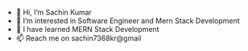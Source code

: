 - 👋 Hi, I’m Sachin Kumar
- 👀 I’m interested in Software Engineer and Mern Stack Development
- 🌱 I have learned MERN Stack Development
- 📫 Reach me on sachin7368kr@gmail

<!---
sachinkr7368/sachinkr7368 is a ✨ special ✨ repository because its `README.md` (this file) appears on your GitHub profile.
You can click the Preview link to take a look at your changes.
--->
